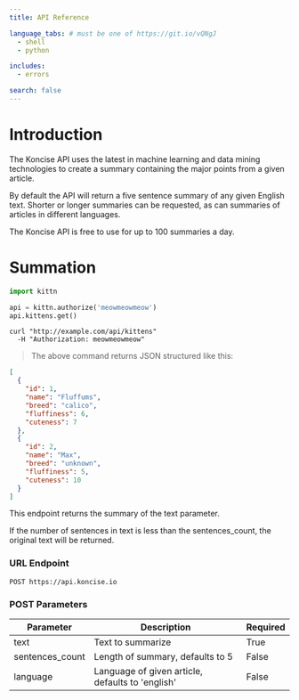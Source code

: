 ```yaml
---
title: API Reference

language_tabs: # must be one of https://git.io/vQNgJ
  - shell
  - python

includes:
  - errors

search: false
---
```


# Introduction

The Koncise API uses the latest in machine learning and data mining technologies to create a summary containing the major points from a given article.

By default the API will return a five sentence summary of any given English text. Shorter or longer summaries can be requested, as can summaries of articles in different languages.

The Koncise API is free to use for up to 100 summaries a day.

<!-- We have language bindings in Shell, Ruby, and Python! You can view code examples in the dark area to the right, and you can switch the programming language of the examples with the tabs in the top right.

This example API documentation page was created with [Slate](https://github.com/lord/slate). Feel free to edit it and use it as a base for your own API's documentation. -->

# Summation

```python
import kittn

api = kittn.authorize('meowmeowmeow')
api.kittens.get()
```

```shell
curl "http://example.com/api/kittens"
  -H "Authorization: meowmeowmeow"
```

> The above command returns JSON structured like this:

```json
[
  {
    "id": 1,
    "name": "Fluffums",
    "breed": "calico",
    "fluffiness": 6,
    "cuteness": 7
  },
  {
    "id": 2,
    "name": "Max",
    "breed": "unknown",
    "fluffiness": 5,
    "cuteness": 10
  }
]
```

This endpoint returns the summary of the text parameter.

If the number of sentences in text is less than the sentences_count, the original text will be returned.

### URL Endpoint

`POST https://api.koncise.io`

### POST Parameters

Parameter | Description | Required
--------- | ----------- | -----------  
text | Text to summarize | True
sentences_count | Length of summary, defaults to 5 | False
language | Language of given article, defaults to 'english' | False

